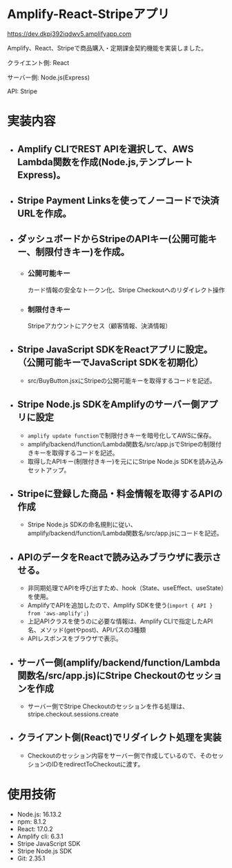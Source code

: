 # Amplify-React-Stripeアプリ

https://dev.dkpj392iqdwv5.amplifyapp.com

Amplify、React、Stripeで商品購入・定期課金契約機能を実装しました。

クライエント側: React

サーバー側: Node.js(Express)

API: Stripe

# 実装内容

- ## Amplify CLIでREST APIを選択して、AWS Lambda関数を作成(Node.js,テンプレートExpress)。
- ## Stripe Payment Linksを使ってノーコードで決済URLを作成。
- ## ダッシュボードからStripeのAPIキー(公開可能キー、制限付きキー)を作成。
  - ### 公開可能キー
    カード情報の安全なトークン化、Stripe Checkoutへのリダイレクト操作
  - ### 制限付きキー
    Stripeアカウントにアクセス（顧客情報、決済情報）

- ## Stripe JavaScript SDKをReactアプリに設定。（公開可能キーでJavaScript SDKを初期化）
  - src/BuyButton.jsxにStripeの公開可能キーを取得するコードを記述。
- ## Stripe Node.js SDKをAmplifyのサーバー側アプリに設定
  - `amplify update function`で制限付きキーを暗号化してAWSに保存。
  - amplify/backend/function/Lambda関数名/src/app.jsでStripeの制限付きキーを取得するコードを記述。
  - 取得したAPIキー(制限付きキー)を元ににStripe Node.js SDKを読み込みセットアップ。

- ## Stripeに登録した商品・料金情報を取得するAPIの作成
  - Stripe Node.js SDKの命名規則に従い、amplify/backend/function/Lambda関数名/src/app.jsにコードを記述。

- ## APIのデータをReactで読み込みブラウザに表示させる。
  - 非同期処理でAPIを呼び出すため、hook（State、useEffect、useState）を使用。
  - AmplifyでAPIを追加したので、Amplify SDKを使う(`import { API } from 'aws-amplify';`)
  - 上記APIクラスを使うのに必要な情報は、Amplify CLIで指定したAPI名、メソッド(getやpost)、APIパスの3種類
  - APIレスポンスをブラウザで表示。

- ## サーバー側(amplify/backend/function/Lambda関数名/src/app.js)にStripe Checkoutのセッションを作成
  - サーバー側でStripe Checkoutのセッションを作る処理は、stripe.checkout.sessions.create

- ## クライアント側(React)でリダイレクト処理を実装
  - Checkoutのセッション内容をサーバー側で作成しているので、そのセッションのIDをredirectToCheckoutに渡す。

# 使用技術
- Node.js: 16.13.2
- npm: 8.1.2
- React: 17.0.2
- Amplify cli: 6.3.1 
- Stripe JavaScript SDK
- Stripe Node.js SDK
- Git: 2.35.1

